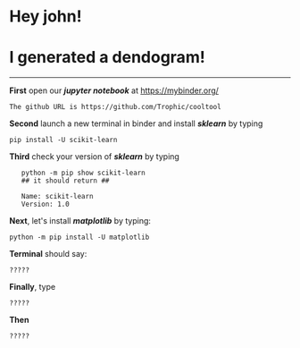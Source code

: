 # Hey john!
# I generated a dendogram!

----
**First** open our ***jupyter notebook*** at https://mybinder.org/

    The github URL is https://github.com/Trophic/cooltool


**Second** launch a new terminal in binder and install ***sklearn*** by typing

    pip install -U scikit-learn

**Third** check your version of ***sklearn*** by typing 

	   python -m pip show scikit-learn
	   ## it should return ##
	   
	   Name: scikit-learn
	   Version: 1.0

**Next**, let's install ***matplotlib*** by typing:

    python -m pip install -U matplotlib


**Terminal** should say:

    ?????

**Finally**,  type

    ?????

**Then**

    ?????


